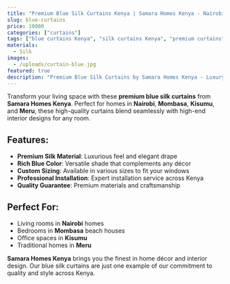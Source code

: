 ```yaml
---
title: "Premium Blue Silk Curtains Kenya | Samara Homes Kenya - Nairobi, Mombasa, Kisumu, Meru"
slug: blue-curtains
price: 10000
categories: ["curtains"]
tags: ["blue curtains Kenya", "silk curtains Kenya", "premium curtains", "Nairobi curtains", "Mombasa curtains", "Kisumu curtains", "Meru curtains", "Samara Homes Kenya", "Samara House Kenya", "Samara Decor Kenya"]
materials:
  - Silk
images:
  - /uploads/curtain-blue.jpg
featured: true
description: "Premium Blue Silk Curtains by Samara Homes Kenya - Luxury window treatments for homes in Nairobi, Mombasa, Kisumu, Meru. High-quality silk curtains that transform any room with elegance and style."
---
```

Transform your living space with these **premium blue silk curtains** from **Samara Homes Kenya**. Perfect for homes in **Nairobi**, **Mombasa**, **Kisumu**, and **Meru**, these high-quality curtains blend seamlessly with high-end interior designs for any room.

## Features:
- **Premium Silk Material**: Luxurious feel and elegant drape
- **Rich Blue Color**: Versatile shade that complements any décor
- **Custom Sizing**: Available in various sizes to fit your windows
- **Professional Installation**: Expert installation service across Kenya
- **Quality Guarantee**: Premium materials and craftsmanship

## Perfect For:
- Living rooms in **Nairobi** homes
- Bedrooms in **Mombasa** beach houses  
- Office spaces in **Kisumu**
- Traditional homes in **Meru**

**Samara Homes Kenya** brings you the finest in home décor and interior design. Our blue silk curtains are just one example of our commitment to quality and style across Kenya.

